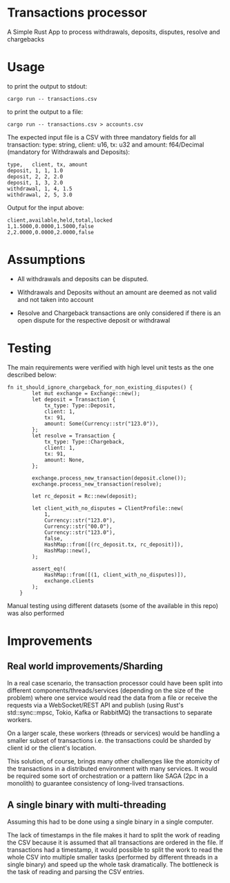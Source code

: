 # Transactions processor 

A Simple Rust App to process withdrawals, deposits, disputes, resolve and chargebacks

# Usage

to print the output to stdout:

```
cargo run -- transactions.csv
```

to print the output to a file:

```
cargo run -- transactions.csv > accounts.csv
```

The expected input file is a CSV with three mandatory fields for all transaction: type: string, client: u16, tx: u32 and amount: f64/Decimal (mandatory for Withdrawals and Deposits):

```
type,   client, tx, amount
deposit, 1, 1, 1.0
deposit, 2, 2, 2.0
deposit, 1, 3, 2.0
withdrawal, 1, 4, 1.5
withdrawal, 2, 5, 3.0
```

Output for the input above:

```
client,available,held,total,locked
1,1.5000,0.0000,1.5000,false
2,2.0000,0.0000,2.0000,false
```

# Assumptions

* All withdrawals and deposits can be disputed.

* Withdrawals and Deposits without an amount are deemed as not valid and not taken into account

* Resolve and Chargeback transactions are only considered if there is an open dispute for the respective deposit or withdrawal 

# Testing

The main requirements were verified with high level unit tests as the one described below:

```
fn it_should_ignore_chargeback_for_non_existing_disputes() {
        let mut exchange = Exchange::new();
        let deposit = Transaction {
            tx_type: Type::Deposit,
            client: 1,
            tx: 91,
            amount: Some(Currency::str("123.0")),
        };
        let resolve = Transaction {
            tx_type: Type::Chargeback,
            client: 1,
            tx: 91,
            amount: None,
        };

        exchange.process_new_transaction(deposit.clone());
        exchange.process_new_transaction(resolve);

        let rc_deposit = Rc::new(deposit);

        let client_with_no_disputes = ClientProfile::new(
            1,
            Currency::str("123.0"),
            Currency::str("00.0"),
            Currency::str("123.0"),
            false,
            HashMap::from([(rc_deposit.tx, rc_deposit)]),
            HashMap::new(),
        );

        assert_eq!(
            HashMap::from([(1, client_with_no_disputes)]),
            exchange.clients
        );
    }
```

Manual testing using different datasets (some of the available in this repo) was also performed

# Improvements

## Real world improvements/Sharding

In a real case scenario, the transaction processor could have been split into different components/threads/services (depending on the size of the problem) where one service would read the data from a file or receive the requests via a WebSocket/REST API and publish (using Rust's std::sync::mpsc, Tokio, Kafka or RabbitMQ) the transactions to separate workers. 

On a larger scale, these workers (threads or services) would be handling a smaller subset of transactions i.e. the transactions could be sharded by client id or the client's location. 

This solution, of course, brings many other challenges like the atomicity of the transactions in a distributed environment with many services. It would be required some sort of orchestration or a pattern like SAGA (2pc in a monolith) to guarantee consistency of long-lived transactions.

## A single binary with multi-threading 

Assuming this had to be done using a single binary in a single computer.

The lack of timestamps in the file makes it hard to split the work of reading the CSV because it is assumed that all transactions are ordered in the file. 
If transactions had a timestamp, it would possible to split the work to read the whole CSV into multiple smaller tasks (performed by different threads in a single binary) and speed up the whole task dramatically. The bottleneck is the task of reading and parsing the CSV entries.